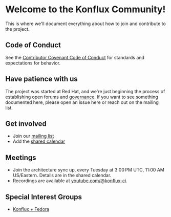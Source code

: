 # Welcome to the Konflux Community!

This is where we'll document everything about how to join and contribute to the project.

## Code of Conduct

See the [Contributor Covenant Code of Conduct](CODE_OF_CONDUCT.md) for standards and expectations for behavior.

## Have patience with us

The project was started at Red Hat, and we're just beginning the process of establishing open forums
and [governance](governance.md). If you want to see something documented here, please open an issue
here or reach out on the mailing list.

## Get involved

* Join our [mailing list](https://groups.google.com/g/konflux)
* Add the [shared calendar](https://calendar.google.com/calendar/u/0?cid=ZWViNjE1YTdjZTNmYWE0MmIyMjUwOGMwZWY4YTQ0NzcxM2FiNDYzNzg1YTRkMTljMGYyYmNjNTkyYjFkNjVlZEBncm91cC5jYWxlbmRhci5nb29nbGUuY29t)

## Meetings

* Join the architecture sync up, every Tuesday at 3:00 PM UTC, 11:00 AM US/Eastern. Details are in the shared calendar.
* Recordings are available at [youtube.com/@konflux-ci](https://www.youtube.com/@konflux-ci).

## Special Interest Groups

* [Konflux + Fedora](sigs/fedora.md)
